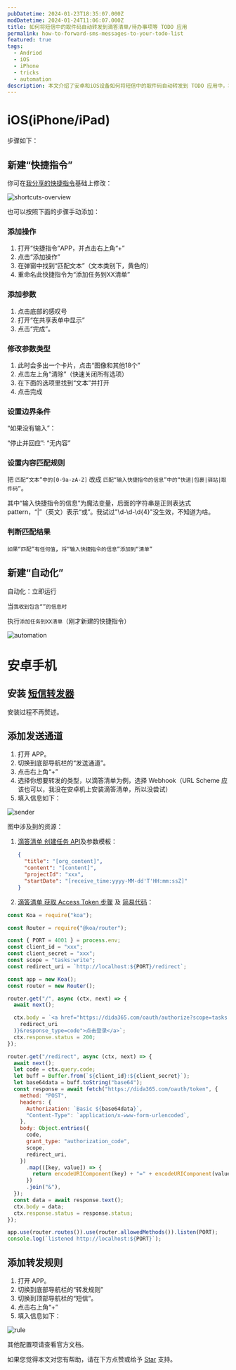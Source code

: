```yaml
---
pubDatetime: 2024-01-23T18:35:07.000Z
modDatetime: 2024-01-24T11:06:07.000Z
title: 如何将短信中的取件码自动转发到滴答清单/待办事项等 TODO 应用
permalink: how-to-forward-sms-messages-to-your-todo-list
featured: true
tags:
  - Andriod
  - iOS
  - iPhone
  - tricks
  - automation
description: 本文介绍了安卓和iOS设备如何将短信中的取件码自动转发到 TODO 应用中，本文以滴答清单为例。
---
```


# iOS(iPhone/iPad)

步骤如下：

## 新建“快捷指令”

你可在[我分享的快捷指令](https://www.icloud.com/shortcuts/bfadc821175a4a93b3b9dddd836ea30b)基础上修改：

![shortcuts-overview](../../../assets/images/forward-sms/shortcut-zh.jpeg)

也可以按照下面的步骤手动添加：

### 添加操作

1. 打开“快捷指令”APP，并点击右上角“+”
1. 点击“添加操作”
1. 在弹窗中找到“匹配文本”（文本类别下，黄色的）
1. 重命名此快捷指令为“添加任务到XX清单”

### 添加参数

1.  点击底部的感叹号
2.  打开“在共享表单中显示”
3.  点击“完成”。

### 修改参数类型

1.  此时会多出一个卡片，点击“图像和其他18个”
2.  点击左上角“清除”（快速关闭所有选项）
3.  在下面的选项里找到“文本”并打开
4.  点击完成

### 设置边界条件

“如果没有输入”：

“停止并回应”: “无内容”

### 设置内容匹配规则

把 `匹配“文本”中的[0-9a-zA-Z]` 改成 `匹配“输入快捷指令的信息”中的“快递|包裹|驿站|取件码”`。

其中“输入快捷指令的信息”为魔法变量，后面的字符串是正则表达式 pattern，“|”（英文）表示“或”。我试过"\\d-\\d-\\d{4}"没生效，不知道为啥。

### 判断匹配结果

`如果“匹配”有任何值`，`将“输入快捷指令的信息”添加到“清单”`

## 新建“自动化”

自动化：立即运行

当`我收到包含“”的信息时`

执行`添加任务到XX清单`（刚才新建的快捷指令）

![automation](../../../assets/images/forward-sms/automation-zh.jpeg)

# 安卓手机

## 安装 [短信转发器](https://github.com/pppscn/SmsForwarder)

安装过程不再赘述。

## 添加发送通道

1. 打开 APP。
2. 切换到底部导航栏的“发送通道”。
3. 点击右上角“+”
4. 选择你想要转发的类型，以滴答清单为例，选择 Webhook（URL Scheme 应该也可以，我没在安卓机上安装滴答清单，所以没尝试）
5. 填入信息如下：

![sender](../../../assets/images/forward-sms/sender-zh.jpg)

图中涉及到的资源：

1. [滴答清单 创建任务 API](https://developer.dida365.com/api#/openapi?id=create-task)及参数模板：
   ```json
   {
     "title": "[org_content]",
     "content": "[content]",
     "projectId": "xxx",
     "startDate": "[receive_time:yyyy-MM-dd'T'HH:mm:ssZ]"
   }
   ```
2. [滴答清单 获取 Access Token 步骤](https://developer.dida365.com/api#/openapi?id=get-access-token) 及 [简易代码](https://gist.github.com/bowencool/7da8630dafe9d07e7e004def2dcb851b)：

```js
const Koa = require("koa");

const Router = require("@koa/router");

const { PORT = 4001 } = process.env;
const client_id = "xxx";
const client_secret = "xxx";
const scope = "tasks:write";
const redirect_uri = `http://localhost:${PORT}/redirect`;

const app = new Koa();
const router = new Router();

router.get("/", async (ctx, next) => {
  await next();

  ctx.body = `<a href="https://dida365.com/oauth/authorize?scope=tasks:write&client_id=${client_id}&state=state&redirect_uri=${encodeURIComponent(
    redirect_uri
  )}&response_type=code">点击登录</a>`;
  ctx.response.status = 200;
});

router.get("/redirect", async (ctx, next) => {
  await next();
  let code = ctx.query.code;
  let buff = Buffer.from(`${client_id}:${client_secret}`);
  let base64data = buff.toString("base64");
  const response = await fetch("https://dida365.com/oauth/token", {
    method: "POST",
    headers: {
      Authorization: `Basic ${base64data}`,
      "Content-Type": `application/x-www-form-urlencoded`,
    },
    body: Object.entries({
      code,
      grant_type: "authorization_code",
      scope,
      redirect_uri,
    })
      .map(([key, value]) => {
        return encodeURIComponent(key) + "=" + encodeURIComponent(value);
      })
      .join("&"),
  });
  const data = await response.text();
  ctx.body = data;
  ctx.response.status = response.status;
});

app.use(router.routes()).use(router.allowedMethods()).listen(PORT);
console.log(`listened http://localhost:${PORT}`);
```

## 添加转发规则

1. 打开 APP。
2. 切换到底部导航栏的“转发规则”
3. 切换到顶部导航栏的“短信”。
4. 点击右上角“+”
5. 填入信息如下：

![rule](../../../assets/images/forward-sms/rule-zh.jpg)

其他配置项请查看官方文档。

如果您觉得本文对您有帮助，请在下方点赞或给予 [Star](https://github.com/bowencool/blog) 支持。
